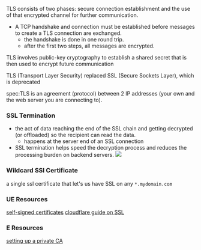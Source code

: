 
TLS consists of two phases: secure connection establishment and the use of that encrypted channel for further communication.
- A TCP handshake and connection must be established before messages to create a TLS connection are exchanged.
	- the handshake is done in one round trip. 
	- after the first two steps, all messages are encrypted.

TLS involves public-key cryptography to establish a shared secret that is then used to encrypt future communication

TLS (Transport Layer Security) replaced SSL (Secure Sockets Layer), which is deprecated

spec:TLS is an agreement (protocol) between 2 IP addresses (your own and the web server you are connecting to).

### SSL Termination
- the act of data reaching the end of the SSL chain and getting decrypted (or offloaded) so the recipient can read the data.
	- happens at the server end of an SSL connection
- SSL termination helps speed the decryption process and reduces the processing burden on backend servers.
![](/assets/images/2021-03-09-09-46-03.png)

### Wildcard SSl Certificate
a single ssl certificate that let's us have SSL on any `*.mydomain.com`

### UE Resources
[self-signed certificates](https://medium.com/@jonatascastro12/understanding-self-signed-certificate-in-chain-issues-on-node-js-npm-git-and-other-applications-ad88547e7028)
[cloudflare guide on SSL](https://developers.cloudflare.com/ssl/)

### E Resources
[setting up a private CA](https://www.digitalocean.com/community/tutorials/how-to-set-up-and-configure-a-certificate-authority-ca-on-ubuntu-20-04)
